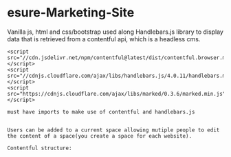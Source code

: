 # esure-Marketing-Site
Vanilla js, html and css/bootstrap used along Handlebars.js library to display data that is retrieved from a contentful api, which is a headless cms.


   <script src="https://cdn.jsdelivr.net/npm/contentful@5.0.1/dist/contentful.browser.min.js"></script>
    <script src="//cdn.jsdelivr.net/npm/contentful@latest/dist/contentful.browser.min.js"></script>
    <script src="//cdnjs.cloudflare.com/ajax/libs/handlebars.js/4.0.11/handlebars.min.js"></script>
    <script src="https://cdnjs.cloudflare.com/ajax/libs/marked/0.3.6/marked.min.js"></script>
    
    must have imports to make use of contentful and handlebars.js
    
    
    Users can be added to a current space allowing mutiple people to edit the content of a space(you create a space for each website).
    
    Contentful structure:
    
    
